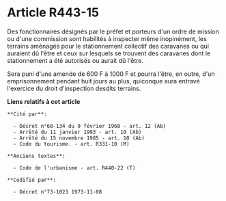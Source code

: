 # Article R443-15

Des fonctionnaires désignés par le préfet et porteurs d'un ordre de mission ou d'une commission sont habilités à inspecter
même inopinément, les terrains aménagés pour le stationnement collectif des caravanes ou qui auraient dû l'être et ceux sur
lesquels se trouvent des caravanes dont le stationnement a été autorisés ou aurait dû l'être.

Sera puni d'une amende de 600 F à 1000 F et pourra l'être, en outre, d'un emprisonnement pendant huit jours au plus,
quiconque aura entravé l'exercice du droit d'inspection desdits terrains.

**Liens relatifs à cet article**

	**Cité par**:

	  - Décret n°68-134 du 9 février 1968 - art. 12 (Ab)
	  - Arrêté du 11 janvier 1993 - art. 10 (Ab)
	  - Arrêté du 15 novembre 1985 - art. 10 (Ab)
	  - Code du tourisme. - art. R331-10 (M)

	**Anciens textes**:

	  - Code de l'urbanisme - art. R440-22 (T)

	**Codifié par**:

	  - Décret n°73-1023 1973-11-08
